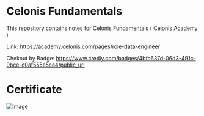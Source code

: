 # Celonis Fundamentals

This repository contains notes for Celonis Fundamentals ( Celonis Academy )

Link: https://academy.celonis.com/pages/role-data-engineer 

Chekout by Badge: https://www.credly.com/badges/4bfc637d-06d3-491c-9bce-c0af555e5ca4/public_url 

# Certificate
![image](https://github.com/user-attachments/assets/d976be38-78e9-4425-814a-5256eb887b97)
